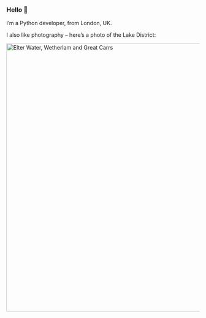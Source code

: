### Hello 👋

I’m a Python developer, from London, UK.

I also like photography – here’s a photo of the Lake District:

<img src="https://user-images.githubusercontent.com/12693549/117585198-0f08f780-b109-11eb-853c-527470226162.jpg" width="700" alt="Elter Water, Wetherlam and Great Carrs" title="Elter Water, Wetherlam and Great Carrs">
